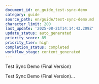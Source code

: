 ```yaml
---
document_id: en_guide_test-sync-demo
category: guide
source_path: en/guide/test-sync-demo.md
character_limit: 200
last_update: '2025-08-21T14:14:43.209Z'
update_status: auto_generated
priority_score: 85
priority_tier: high
completion_status: completed
workflow_stage: content_generated
---
```

Test Sync Demo (Final Version)

Test Sync Demo (Final Version)...